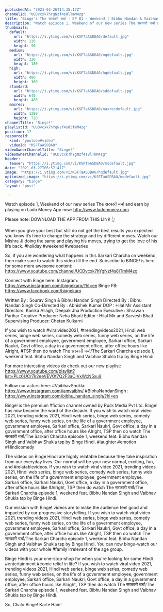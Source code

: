 ```yaml
---
publishedAt: "2021-03-26T14:35:17Z"
channelId: "UCDvcxk7hYgNzf4s8lTmM4zg"
title: "Binge's The सरकारी चर्चा | EP 01 - Weekend | Bibhu Nandan & Vaibhav Shukla"
description: "Watch episode 1, Weekend of our new series The सरकारी चर्चा and earn by playing on Ludo Money App now: http://www.ludomoney.com\n\nPlease note: DOWNLOAD THE APP FROM THIS LINK 👆\n\nWhen you give your best but still do not get the best results you expected you know it’s time to change the strategy and try different moves. Watch our Mishra Ji doing the same and playing his moves, trying to get the love of his life back. #holiday #weekend #webseries\n\nSo, if you are wondering what happens in this Sarkari Charcha on weekend, then make sure to watch this video till the end. Subscribe to BINGE! is here for some more awesome content: https://www.youtube.com/channel/UCDvcxk7hYgNzf4s8lTmM4zg\n\nConnect with Binge here:\nInstagram: https://www.instagram.com/bingekaro/?hl=en\nBinge FB: https://www.facebook.com/bingekaro\n\nWritten By : Sourav Singh & Bibhu Nandan Singh\nDirected By : Bibhu Nandan Singh \nCo-Directed By : Abhishek Kumar \nDOP : Hilal Mir\nAssistant Directors: Kanika Allagh, Deepak Jha\nProduction Executive : Shrawan Parihar\nCreative Producer: Neha Bharti\nEditor : Hilal Mir and Sarvesh Bhatt\nSupervising Producer: Chetan Kulkarni\n\nIf you wish to watch #viralvideo2021, #trendingvideos2021, Hindi web series, binge web series, comedy web series, funny web series, on the life of a government employee, government employee, Sarkari office, Sarkari Naukri, Govt office, a day in a government office, after office hours like Alright, #TSP then do watch The सरकारी चर्चा/The Sarkari Charcha episode 1, weekend feat. Bibhu Nandan Singh and Vaibhav Shukla tsp by Binge Hindi.\n\nFor more interesting videos do check out our new playlist: https://www.youtube.com/playlist?list=PLc6UCr7k2eeVEVOt7Q2F3aCIVxWcN5xu6\n\nFollow our actors here:\n#VaibhavShukla: https://www.instagram.com/iamvaibhv/\n#BibhuNandanSingh : https://www.instagram.com/bibhu_nandan_singh/?hl=en\n\n\nBinge! is the premium #fiction channel owned by Rusk Media Pvt Ltd. Binge! has now become the word of the decade. If you wish to watch viral video 2021, trending videos 2021, Hindi web series, binge web series, comedy web series, funny web series, on the life of a government employee, government employee, Sarkari office, Sarkari Naukri, Govt office, a day in a government office, after office hours like Alright, TSP then do watch The सरकारी चर्चा/The Sarkari Charcha episode 1, weekend feat. Bibhu Nandan Singh and Vaibhav Shukla tsp by Binge Hindi.\n#laughter #emotion #Hindicomedy \n\nThe videos on Binge Hindi are highly relatable because they take inspiration from our everyday lives. Our normal will be your new normal, exciting, fun, and #relatablevideos. If you wish to watch viral video 2021, trending videos 2021, Hindi web series, binge web series, comedy web series, funny web series, on the life of a government employee, government employee, Sarkari office, Sarkari Naukri, Govt office, a day in a government office, after office hours like #Alright, TSP then do watch The सरकारी चर्चा/The Sarkari Charcha episode 1, weekend feat. Bibhu Nandan Singh and Vaibhav Shukla tsp by Binge Hindi.\n\nOur mission with Binge! videos are to make the audience feel good and impacted by our progressive storytelling. If you wish to watch viral video 2021, trending videos 2021, Hindi web series, binge web series, comedy web series, funny web series, on the life of a government employee, government employee, Sarkari office, Sarkari Naukri, Govt office, a day in a government office, after office hours like Alright, TSP then do watch The सरकारी चर्चा/The Sarkari Charcha episode 1, weekend feat. Bibhu Nandan Singh and Vaibhav Shukla tsp by Binge Hindi. You can now binge-watch our videos with your whole #family irrelevant of the age group.\n\nBinge Hindi is your one-stop-shop for when you're looking for some Hindi #entertainment #comic relief in life? If you wish to watch viral video 2021, trending videos 2021, Hindi web series, binge web series, comedy web series, funny web series, on the life of a government employee, government employee, Sarkari office, Sarkari Naukri, Govt office, a day in a government office, after office hours like Alright, TSP then do watch The सरकारी चर्चा/The Sarkari Charcha episode 1, weekend feat. Bibhu Nandan Singh and Vaibhav Shukla tsp by Binge Hindi.\n\nSo, Chalo Binge! Karte Hain!"
thumbnails:
  default:
    url: "https://i.ytimg.com/vi/KSFTaASDBA0/default.jpg"
    width: 120
    height: 90
  medium:
    url: "https://i.ytimg.com/vi/KSFTaASDBA0/mqdefault.jpg"
    width: 320
    height: 180
  high:
    url: "https://i.ytimg.com/vi/KSFTaASDBA0/hqdefault.jpg"
    width: 480
    height: 360
  standard:
    url: "https://i.ytimg.com/vi/KSFTaASDBA0/sddefault.jpg"
    width: 640
    height: 480
  maxres:
    url: "https://i.ytimg.com/vi/KSFTaASDBA0/maxresdefault.jpg"
    width: 1280
    height: 720
channelTitle: "Binge!"
playlistId: "UUDvcxk7hYgNzf4s8lTmM4zg"
position: 17
resourceId:
  kind: "youtube#video"
  videoId: "KSFTaASDBA0"
videoOwnerChannelTitle: "Binge!"
videoOwnerChannelId: "UCDvcxk7hYgNzf4s8lTmM4zg"
header:
  teaser: "https://i.ytimg.com/vi/KSFTaASDBA0/mqdefault.jpg"
date: "2021-03-27T06:57:41Z"
image: "https://i.ytimg.com/vi/KSFTaASDBA0/hqdefault.jpg"
optimized_image: "https://i.ytimg.com/vi/KSFTaASDBA0/mqdefault.jpg"
category: "binge"
layout: "post"

---
```

Watch episode 1, Weekend of our new series The सरकारी चर्चा and earn by playing on Ludo Money App now: http://www.ludomoney.com

Please note: DOWNLOAD THE APP FROM THIS LINK 👆

When you give your best but still do not get the best results you expected you know it’s time to change the strategy and try different moves. Watch our Mishra Ji doing the same and playing his moves, trying to get the love of his life back. #holiday #weekend #webseries

So, if you are wondering what happens in this Sarkari Charcha on weekend, then make sure to watch this video till the end. Subscribe to BINGE! is here for some more awesome content: https://www.youtube.com/channel/UCDvcxk7hYgNzf4s8lTmM4zg

Connect with Binge here:
Instagram: https://www.instagram.com/bingekaro/?hl=en
Binge FB: https://www.facebook.com/bingekaro

Written By : Sourav Singh & Bibhu Nandan Singh
Directed By : Bibhu Nandan Singh 
Co-Directed By : Abhishek Kumar 
DOP : Hilal Mir
Assistant Directors: Kanika Allagh, Deepak Jha
Production Executive : Shrawan Parihar
Creative Producer: Neha Bharti
Editor : Hilal Mir and Sarvesh Bhatt
Supervising Producer: Chetan Kulkarni

If you wish to watch #viralvideo2021, #trendingvideos2021, Hindi web series, binge web series, comedy web series, funny web series, on the life of a government employee, government employee, Sarkari office, Sarkari Naukri, Govt office, a day in a government office, after office hours like Alright, #TSP then do watch The सरकारी चर्चा/The Sarkari Charcha episode 1, weekend feat. Bibhu Nandan Singh and Vaibhav Shukla tsp by Binge Hindi.

For more interesting videos do check out our new playlist: https://www.youtube.com/playlist?list=PLc6UCr7k2eeVEVOt7Q2F3aCIVxWcN5xu6

Follow our actors here:
#VaibhavShukla: https://www.instagram.com/iamvaibhv/
#BibhuNandanSingh : https://www.instagram.com/bibhu_nandan_singh/?hl=en


Binge! is the premium #fiction channel owned by Rusk Media Pvt Ltd. Binge! has now become the word of the decade. If you wish to watch viral video 2021, trending videos 2021, Hindi web series, binge web series, comedy web series, funny web series, on the life of a government employee, government employee, Sarkari office, Sarkari Naukri, Govt office, a day in a government office, after office hours like Alright, TSP then do watch The सरकारी चर्चा/The Sarkari Charcha episode 1, weekend feat. Bibhu Nandan Singh and Vaibhav Shukla tsp by Binge Hindi.
#laughter #emotion #Hindicomedy 

The videos on Binge Hindi are highly relatable because they take inspiration from our everyday lives. Our normal will be your new normal, exciting, fun, and #relatablevideos. If you wish to watch viral video 2021, trending videos 2021, Hindi web series, binge web series, comedy web series, funny web series, on the life of a government employee, government employee, Sarkari office, Sarkari Naukri, Govt office, a day in a government office, after office hours like #Alright, TSP then do watch The सरकारी चर्चा/The Sarkari Charcha episode 1, weekend feat. Bibhu Nandan Singh and Vaibhav Shukla tsp by Binge Hindi.

Our mission with Binge! videos are to make the audience feel good and impacted by our progressive storytelling. If you wish to watch viral video 2021, trending videos 2021, Hindi web series, binge web series, comedy web series, funny web series, on the life of a government employee, government employee, Sarkari office, Sarkari Naukri, Govt office, a day in a government office, after office hours like Alright, TSP then do watch The सरकारी चर्चा/The Sarkari Charcha episode 1, weekend feat. Bibhu Nandan Singh and Vaibhav Shukla tsp by Binge Hindi. You can now binge-watch our videos with your whole #family irrelevant of the age group.

Binge Hindi is your one-stop-shop for when you're looking for some Hindi #entertainment #comic relief in life? If you wish to watch viral video 2021, trending videos 2021, Hindi web series, binge web series, comedy web series, funny web series, on the life of a government employee, government employee, Sarkari office, Sarkari Naukri, Govt office, a day in a government office, after office hours like Alright, TSP then do watch The सरकारी चर्चा/The Sarkari Charcha episode 1, weekend feat. Bibhu Nandan Singh and Vaibhav Shukla tsp by Binge Hindi.

So, Chalo Binge! Karte Hain!